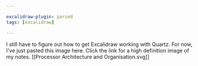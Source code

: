 ```yaml
---

excalidraw-plugin: parsed
tags: [excalidraw]

---
```

I still have to figure out how to get Excalidraw working with Quartz. For now, I've just pasted this image here. Click the link for a high definition image of my notes. [[Processor Architecture and Organisation.svg]]
